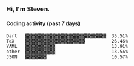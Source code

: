 ### Hi, I'm Steven.

#### Coding activity (past 7 days)
```
Dart   ▓▓▓▓▓▓▓▓▓▓▓▓▓▓▓▓▓▓▓▓▓▓▓▓▓▓▓▓▓▓  35.51%
TeX    ▓▓▓▓▓▓▓▓▓▓▓▓▓▓▓▓▓▓▓▓▓▓          26.46%
YAML   ▓▓▓▓▓▓▓▓▓▓▓                     13.91%
other  ▓▓▓▓▓▓▓▓▓▓▓                     13.56%
JSON   ▓▓▓▓▓▓▓▓                        10.57%
```

